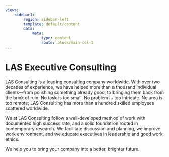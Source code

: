 ```yaml
---
views:
    sidebar1:
        region: sidebar-left
        template: default/content
        data:
            meta:
                type: content
                route: block/main-col-1
...
```

LAS Executive Consulting
===============================

LAS Consulting is a leading consulting company worldwide. With over two decades of experience, we have helped more than a thousand individual clients&mdash;from polishing something already good, to bringing them back from the brink of ruin. No task is too small. No problem is too intricate. No area is too remote; LAS Consulting has more than a hundred skilled employees scattered worldwide.

We at LAS Consulting follow a well-developed method of work with documented high success rate, and a solid foundation rooted in contemporary research. We facilitate discussion and planning, we improve work environment, and we educate executives in leadership and good work ethics.

We help you to bring your company into a better, brighter future.
